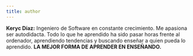 ```yaml
---
title: author
---
```


**Keryc Díaz:** Ingeniero de Software en constante crecimiento. Me apasiona ser autodidacta. Todo lo que he aprendido ha sido pasar horas frente al ordenador, aprendiendo tendencias y buscando enseñar a quien pueda lo aprendido. **LA MEJOR FORMA DE APRENDER EN ENSEÑANDO.**
